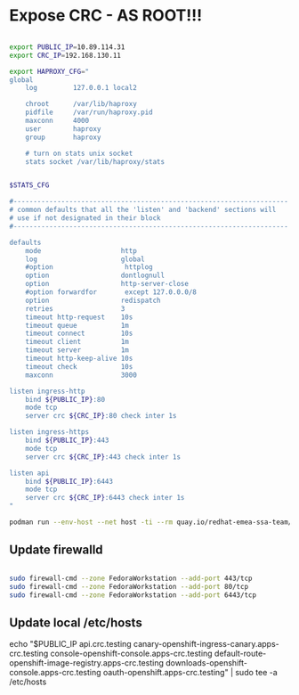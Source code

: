 # Expose CRC - AS ROOT!!!

```bash

export PUBLIC_IP=10.89.114.31
export CRC_IP=192.168.130.11

export HAPROXY_CFG="
global
    log         127.0.0.1 local2

    chroot      /var/lib/haproxy
    pidfile     /var/run/haproxy.pid
    maxconn     4000
    user        haproxy
    group       haproxy

    # turn on stats unix socket
    stats socket /var/lib/haproxy/stats


$STATS_CFG

#---------------------------------------------------------------------
# common defaults that all the 'listen' and 'backend' sections will
# use if not designated in their block
#---------------------------------------------------------------------

defaults
    mode                    http
    log                     global
    #option                  httplog
    option                  dontlognull
    option                  http-server-close
    #option forwardfor       except 127.0.0.0/8
    option                  redispatch
    retries                 3
    timeout http-request    10s
    timeout queue           1m
    timeout connect         10s
    timeout client          1m
    timeout server          1m
    timeout http-keep-alive 10s
    timeout check           10s
    maxconn                 3000

listen ingress-http
    bind ${PUBLIC_IP}:80
    mode tcp
    server crc ${CRC_IP}:80 check inter 1s

listen ingress-https
    bind ${PUBLIC_IP}:443
    mode tcp
    server crc ${CRC_IP}:443 check inter 1s

listen api
    bind ${PUBLIC_IP}:6443
    mode tcp
    server crc ${CRC_IP}:6443 check inter 1s
"

podman run --env-host --net host -ti --rm quay.io/redhat-emea-ssa-team/openshift-4-loadbalancer:latest

```

## Update firewalld

```bash

sudo firewall-cmd --zone FedoraWorkstation --add-port 443/tcp
sudo firewall-cmd --zone FedoraWorkstation --add-port 80/tcp
sudo firewall-cmd --zone FedoraWorkstation --add-port 6443/tcp
```


## Update local /etc/hosts


echo "$PUBLIC_IP api.crc.testing canary-openshift-ingress-canary.apps-crc.testing console-openshift-console.apps-crc.testing default-route-openshift-image-registry.apps-crc.testing downloads-openshift-console.apps-crc.testing oauth-openshift.apps-crc.testing" | sudo tee -a /etc/hosts

